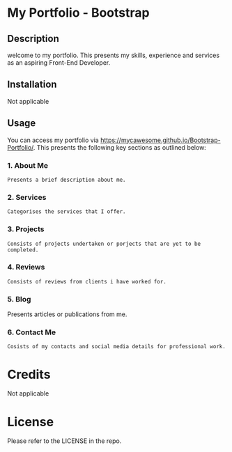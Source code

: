 # My Portfolio - Bootstrap
## Description
welcome to my portfolio. This presents my skills, experience and services as an aspiring Front-End Developer.

## Installation
Not applicable

## Usage
You can access my portfolio via https://mycawesome.github.io/Bootstrap-Portfolio/. This presents the following key sections as outlined below:

### 1. About Me
    Presents a brief description about me.
### 2. Services
    Categorises the services that I offer.
### 3. Projects
    Consists of projects undertaken or porjects that are yet to be completed.
### 4. Reviews
    Consists of reviews from clients i have worked for.
### 5. Blog
Presents articles or publications from me.
### 6. Contact Me
    Cosists of my contacts and social media details for professional work.

# Credits
Not applicable

# License
Please refer to the LICENSE in the repo.
